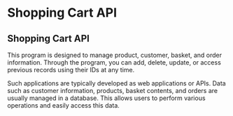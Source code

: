 # Shopping Cart API

## Shopping Cart API

This program is designed to manage product, customer, basket, and order information. Through the program, you can add, delete, update, or access previous records using their IDs at any time.

Such applications are typically developed as web applications or APIs. Data such as customer information, products, basket contents, and orders are usually managed in a database. This allows users to perform various operations and easily access this data.


